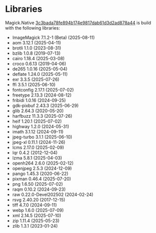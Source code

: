 # Libraries
Magick.Native [3c3bada78fe894b174e9817dab61d3d2ad878a44](https://github.com/dlemstra/Magick.Native/commit/3c3bada78fe894b174e9817dab61d3d2ad878a44) is build with the following libraries:

- ImageMagick 7.1.2-1 (Beta) (2025-08-11)
- aom 3.12.1 (2025-04-11)
- brotli 1.1.0 (2023-08-31)
- bzlib 1.0.8 (2019-07-13)
- cairo 1.18.4 (2025-03-08)
- croco 0.6.13 (2019-04-06)
- de265 1.0.16 (2025-05-04)
- deflate 1.24.0 (2025-05-11)
- exr 3.3.5 (2025-07-26)
- ffi 3.5.1 (2025-06-10)
- fontconfig 2.17.1 (2025-07-02)
- freetype 2.13.3 (2024-08-12)
- fribidi 1.0.16 (2024-09-25)
- gdk-pixbuf 2.43.3 (2025-06-29)
- glib 2.64.3 (2020-05-20)
- harfbuzz 11.3.3 (2025-07-26)
- heif 1.20.1 (2025-07-02)
- highway 1.2.0 (2024-05-31)
- imath 3.1.12 (2024-09-11)
- jpeg-turbo 3.1.1 (2025-06-10)
- jpeg-xl 0.11.1 (2024-11-26)
- lcms 2.17.0 (2025-02-09)
- lqr 0.4.2 (2012-12-04)
- lzma 5.8.1 (2025-04-03)
- openh264 2.6.0 (2025-02-12)
- openjpeg 2.5.3 (2024-12-09)
- pango 1.45.3 (2020-06-22)
- pixman 0.46.4 (2025-07-20)
- png 1.6.50 (2025-07-02)
- raqm 0.10.2 (2024-09-23)
- raw 0.22.0-Devel202502 (2024-02-24)
- rsvg 2.40.20 (2017-12-15)
- tiff 4.7.0 (2024-09-11)
- webp 1.6.0 (2025-07-09)
- xml 2.14.5 (2025-07-10)
- zip 1.11.4 (2025-05-23)
- zlib 1.3.1 (2023-01-24)
